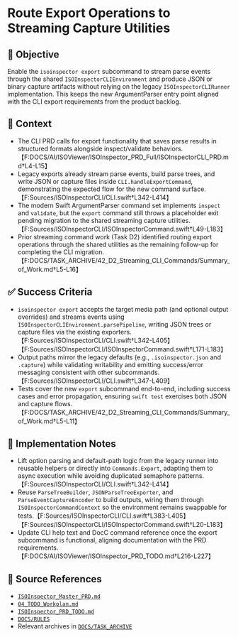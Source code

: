 # Route Export Operations to Streaming Capture Utilities

## 🎯 Objective

Enable the `isoinspector export` subcommand to stream parse events through the shared `ISOInspectorCLIEnvironment` and produce JSON or binary capture artifacts without relying on the legacy `ISOInspectorCLIRunner` implementation. This keeps the new ArgumentParser entry point aligned with the CLI export requirements from the product backlog.

## 🧩 Context

- The CLI PRD calls for export functionality that saves parse results in structured formats alongside inspect/validate
  behaviors.【F:DOCS/AI/ISOViewer/ISOInspector_PRD_Full/ISOInspectorCLI_PRD.md†L4-L15】
- Legacy exports already stream parse events, build parse trees, and write JSON or capture files inside `CLI.handleExportCommand`, demonstrating the expected flow for the new command surface.【F:Sources/ISOInspectorCLI/CLI.swift†L342-L414】
- The modern Swift ArgumentParser command set implements `inspect` and `validate`, but the `export` command still throws a placeholder exit pending migration to the shared streaming capture utilities.【F:Sources/ISOInspectorCLI/ISOInspectorCommand.swift†L49-L183】
- Prior streaming command work (Task D2) identified routing export operations through the shared utilities as the
  remaining follow-up for completing the CLI
  migration.【F:DOCS/TASK_ARCHIVE/42_D2_Streaming_CLI_Commands/Summary_of_Work.md†L5-L16】

## ✅ Success Criteria

- `isoinspector export` accepts the target media path (and optional output overrides) and streams events using `ISOInspectorCLIEnvironment.parsePipeline`, writing JSON trees or capture files via the existing exporters.【F:Sources/ISOInspectorCLI/CLI.swift†L342-L405】【F:Sources/ISOInspectorCLI/ISOInspectorCommand.swift†L171-L183】
- Output paths mirror the legacy defaults (e.g., `.isoinspector.json` and `.capture`) while validating writability and emitting success/error messaging consistent with other subcommands.【F:Sources/ISOInspectorCLI/CLI.swift†L347-L409】
- Tests cover the new `export` subcommand end-to-end, including success cases and error propagation, ensuring `swift test` exercises both JSON and capture flows.【F:DOCS/TASK_ARCHIVE/42_D2_Streaming_CLI_Commands/Summary_of_Work.md†L5-L11】

## 🔧 Implementation Notes

- Lift option parsing and default-path logic from the legacy runner into reusable helpers or directly into `Commands.Export`, adapting them to async execution while avoiding duplicated semaphore patterns.【F:Sources/ISOInspectorCLI/CLI.swift†L342-L414】
- Reuse `ParseTreeBuilder`, `JSONParseTreeExporter`, and `ParseEventCaptureEncoder` to build outputs, wiring them through `ISOInspectorCommandContext` so the environment remains swappable for tests.【F:Sources/ISOInspectorCLI/CLI.swift†L383-L405】【F:Sources/ISOInspectorCLI/ISOInspectorCommand.swift†L20-L183】
- Update CLI help text and DocC command reference once the export subcommand is functional, aligning documentation with
  the PRD requirements.【F:DOCS/AI/ISOViewer/ISOInspector_PRD_TODO.md†L216-L227】

## 🧠 Source References

- [`ISOInspector_Master_PRD.md`](../AI/ISOViewer/ISOInspector_PRD_Full/ISOInspector_Master_PRD.md)
- [`04_TODO_Workplan.md`](../AI/ISOInspector_Execution_Guide/04_TODO_Workplan.md)
- [`ISOInspector_PRD_TODO.md`](../AI/ISOViewer/ISOInspector_PRD_TODO.md)
- [`DOCS/RULES`](../RULES)
- Relevant archives in [`DOCS/TASK_ARCHIVE`](../TASK_ARCHIVE)

